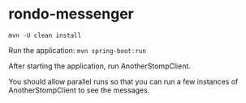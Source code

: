# rondo-messenger

`mvn -U clean install`

Run the application: `mvn spring-boot:run`

After starting the application, run AnotherStompClient.

You should allow parallel runs so that you can run a few instances of AnotherStompClient to see the messages.